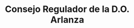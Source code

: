 ---
title: "Consejo Regulador de la D.O. Arlanza"
url: /lerma/consejo-regulador-de-la-d-o-arlanza/
shop: Getränke
---